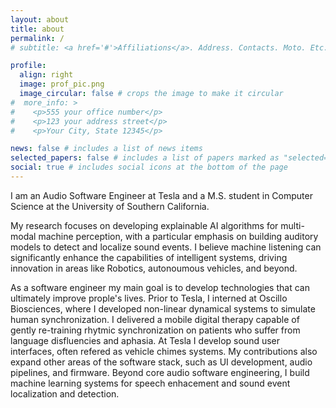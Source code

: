 ```yaml
---
layout: about
title: about
permalink: /
# subtitle: <a href='#'>Affiliations</a>. Address. Contacts. Moto. Etc.

profile:
  align: right
  image: prof_pic.png
  image_circular: false # crops the image to make it circular
#  more_info: >
#    <p>555 your office number</p>
#    <p>123 your address street</p>
#    <p>Your City, State 12345</p>

news: false # includes a list of news items
selected_papers: false # includes a list of papers marked as "selected={true}"
social: true # includes social icons at the bottom of the page
---
```


I am an Audio Software Engineer at Tesla and a M.S. student in Computer Science at the University of Southern California. 

My research focuses on developing explainable AI algorithms for multi-modal machine perception, with a particular emphasis on building auditory models to detect and localize sound events. I believe machine listening can significantly enhance the capabilities of intelligent systems, driving innovation in areas like Robotics, autonoumous vehicles, and beyond. 

As a software engineer my main goal is to develop technologies that can ultimately improve prople's lives. Prior to Tesla, I interned at Oscillo Biosciences, where I developed non-linear dynamical systems to simulate human synchronization. I delivered a mobile digital therapy capable of gently re-training rhytmic synchronization on patients who suffer from language disfluencies and aphasia. At Tesla I develop sound user interfaces, often refered as vehicle chimes systems. My contributions also expand other areas of the software stack, such as UI development, audio pipelines, and firmware. Beyond core audio software engineering, I build machine learning systems for speech enhacement and sound event localization and detection. 
